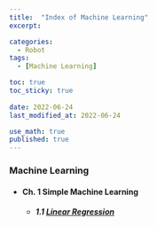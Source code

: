 ```yaml
---
title:  "Index of Machine Learning"
excerpt: 

categories:
  - Robot
tags:
  - [Machine Learning]

toc: true
toc_sticky: true
 
date: 2022-06-24
last_modified_at: 2022-06-24

use_math: true
published: true
---
```


### Machine Learning
- #### Ch. 1 Simple Machine Learning
  - ##### 1.1 [Linear Regression](https://pyohyu.github.io/robot/ml1.1/)